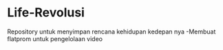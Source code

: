 # Life-Revolusi
Repository untuk menyimpan rencana kehidupan kedepan nya
-Membuat flatprom untuk pengelolaan video
